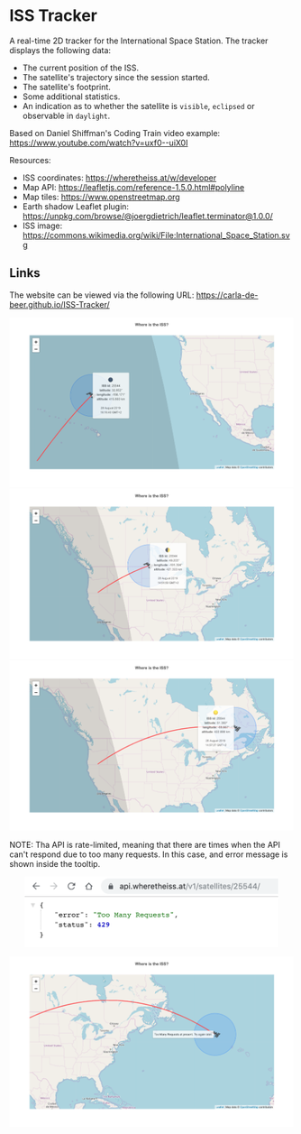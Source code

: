 # ISS Tracker

A real-time 2D tracker for the International Space Station. The tracker displays the following data:

- The current position of the ISS.
- The satellite's trajectory since the session started.
- The satellite's footprint.
- Some additional statistics.
- An indication as to whether the satellite is `visible`, `eclipsed` or observable in `daylight`.

Based on Daniel Shiffman's Coding Train video example: https://www.youtube.com/watch?v=uxf0--uiX0I

Resources:

- ISS coordinates: https://wheretheiss.at/w/developer
- Map API: https://leafletjs.com/reference-1.5.0.html#polyline
- Map tiles: https://www.openstreetmap.org
- Earth shadow Leaflet plugin: https://unpkg.com/browse/@joergdietrich/leaflet.terminator@1.0.0/
- ISS image: https://commons.wikimedia.org/wiki/File:International_Space_Station.svg

## Links

The website can be viewed via the following URL: https://carla-de-beer.github.io/ISS-Tracker/

<p align="center">
  <img src="images/screenShot-04.png"/>
  <img src="images/screenShot-01.png"/>
  <img src="images/screenShot-02.png"/>
</p>

NOTE: Tha API is rate-limited, meaning that there are times when the API can't respond due to too many requests. In this case, and error message is shown inside the tooltip.

<p align="center">
    <img src="images/screenShot-05.png" width="450px"/>
</p>
<p align="center">
    <img src="images/screenShot-03.png"/>
</p>
